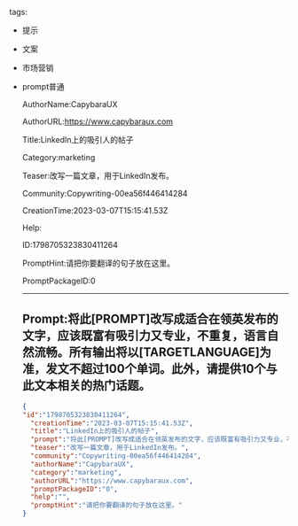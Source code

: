   tags: 
- 提示
- 文案
- 市场营销
- prompt普通

  AuthorName:CapybaraUX

  AuthorURL:https://www.capybaraux.com

  Title:LinkedIn上的吸引人的帖子

  Category:marketing

  Teaser:改写一篇文章，用于LinkedIn发布。

  Community:Copywriting-00ea56f446414284

  CreationTime:2023-03-07T15:15:41.53Z

  Help:

  ID:1798705323830411264

  PromptHint:请把你要翻译的句子放在这里。

  PromptPackageID:0

  ---

  ## Prompt:将此[PROMPT]改写成适合在领英发布的文字，应该既富有吸引力又专业，不重复，语言自然流畅。所有输出将以[TARGETLANGUAGE]为准，发文不超过100个单词。此外，请提供10个与此文本相关的热门话题。

  ```json
  {
  "id":"1798705323830411264",
    "creationTime":"2023-03-07T15:15:41.53Z",
    "title":"LinkedIn上的吸引人的帖子",
    "prompt":"将此[PROMPT]改写成适合在领英发布的文字，应该既富有吸引力又专业，不重复，语言自然流畅。所有输出将以[TARGETLANGUAGE]为准，发文不超过100个单词。此外，请提供10个与此文本相关的热门话题。",
    "teaser":"改写一篇文章，用于LinkedIn发布。",
    "community":"Copywriting-00ea56f446414284",
    "authorName":"CapybaraUX",
    "category":"marketing",
    "authorURL":"https://www.capybaraux.com",
    "promptPackageID":"0",
    "help":"",
    "promptHint":"请把你要翻译的句子放在这里。"
  }
  ```
